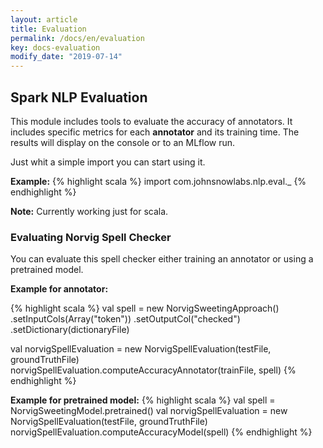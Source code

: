 ```yaml
---
layout: article
title: Evaluation
permalink: /docs/en/evaluation
key: docs-evaluation
modify_date: "2019-07-14"
---
```


## Spark NLP Evaluation
This module includes tools to evaluate the accuracy of annotators. It includes specific metrics for each **annotator** and its training time.
The results will display on the console or to an MLflow run.

Just whit a simple import you can start using it.

**Example:**
{% highlight scala %}
 import com.johnsnowlabs.nlp.eval._
 {% endhighlight %}

**Note:** Currently working just for scala.

### Evaluating Norvig Spell Checker
You can evaluate this spell checker either training an annotator or using a pretrained model.

**Example for annotator:**
 
{% highlight scala %}
val spell = new NorvigSweetingApproach()
   .setInputCols(Array("token"))
   .setOutputCol("checked")
   .setDictionary(dictionaryFile)

val norvigSpellEvaluation = new NorvigSpellEvaluation(testFile, groundTruthFile)
norvigSpellEvaluation.computeAccuracyAnnotator(trainFile, spell)
{% endhighlight %}

**Example for pretrained model:**
{% highlight scala %}
val spell = NorvigSweetingModel.pretrained()
val norvigSpellEvaluation = new NorvigSpellEvaluation(testFile, groundTruthFile)
norvigSpellEvaluation.computeAccuracyModel(spell)
{% endhighlight %}